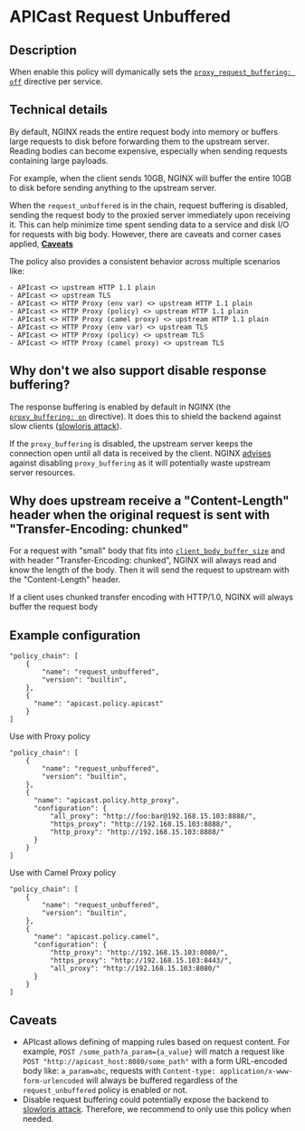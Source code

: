 # APICast Request Unbuffered

## Description

When enable this policy will dymanically sets the [`proxy_request_buffering: off`](https://nginx.org/en/docs/http/ngx_http_proxy_module.html#proxy_request_buffering
) directive per service.

## Technical details

By default, NGINX reads the entire request body into memory or buffers large requests to disk before forwarding them to the upstream server. Reading bodies can become expensive, especially when sending requests containing large payloads.

For example, when the client sends 10GB, NGINX will buffer the entire 10GB to disk before sending anything to the upstream server.

When the `request_unbuffered` is in the chain, request buffering is disabled, sending the request body to the proxied server immediately upon receiving it. This can help minimize time spent sending data to a service and disk I/O for requests with big body. However, there are caveats and corner cases applied, [**Caveats**](#caveats)

The policy also provides a consistent behavior across multiple scenarios like:

```
- APIcast <> upstream HTTP 1.1 plain
- APIcast <> upstream TLS
- APIcast <> HTTP Proxy (env var) <> upstream HTTP 1.1 plain
- APIcast <> HTTP Proxy (policy) <> upstream HTTP 1.1 plain
- APIcast <> HTTP Proxy (camel proxy) <> upstream HTTP 1.1 plain
- APIcast <> HTTP Proxy (env var) <> upstream TLS
- APIcast <> HTTP Proxy (policy) <> upstream TLS
- APIcast <> HTTP Proxy (camel proxy) <> upstream TLS
```

## Why don't we also support disable response buffering?

The response buffering is enabled by default in NGINX (the [`proxy_buffering: on`]() directive). It does this to shield the backend against slow clients ([slowloris attack](https://en.wikipedia.org/wiki/Slowloris_(computer_security))).

If the `proxy_buffering` is disabled, the upstream server keeps the connection open until all data is received by the client. NGINX [advises](https://www.nginx.com/blog/avoiding-top-10-nginx-configuration-mistakes/#proxy_buffering-off) against disabling `proxy_buffering` as it will potentially waste upstream server resources.

## Why does upstream receive a "Content-Length" header when the original request is sent with "Transfer-Encoding: chunked"

For a request with "small" body that fits into [`client_body_buffer_size`](https://nginx.org/en/docs/http/ngx_http_core_module.html#client_body_buffer_size) and with header "Transfer-Encoding: chunked", NGINX will always read and know the length of the body. Then it will send the request to upstream with the "Content-Length" header.

If a client uses chunked transfer encoding with HTTP/1.0, NGINX will always buffer the request body

## Example configuration

```
"policy_chain": [
    {
        "name": "request_unbuffered",
        "version": "builtin",
    },
    {
      "name": "apicast.policy.apicast"
    }
]
```

Use with Proxy policy

```
"policy_chain": [
    {
        "name": "request_unbuffered",
        "version": "builtin",
    },
    {
      "name": "apicast.policy.http_proxy",
      "configuration": {
          "all_proxy": "http://foo:bar@192.168.15.103:8888/",
          "https_proxy": "http://192.168.15.103:8888/",
          "http_proxy": "http://192.168.15.103:8888/"
      }
    }
]
```

Use with Camel Proxy policy

```
"policy_chain": [
    {
        "name": "request_unbuffered",
        "version": "builtin",
    },
    {
      "name": "apicast.policy.camel",
      "configuration": {
          "http_proxy": "http://192.168.15.103:8080/",
          "https_proxy": "http://192.168.15.103:8443/",
          "all_proxy": "http://192.168.15.103:8080/"
      }
    }
]
```

## Caveats

- APIcast allows defining of mapping rules based on request content. For example, `POST /some_path?a_param={a_value}` will match a request like `POST "http://apicast_host:8080/some_path"` with a form URL-encoded body like: `a_param=abc`, requests with `Content-type: application/x-www-form-urlencoded` will always be buffered regardless of the
  `request_unbuffered` policy is enabled or not.
- Disable request buffering could potentially expose the backend to [slowloris attack](https://en.wikipedia.org/wiki/Slowloris_(computer_security)). Therefore, we recommend to only use this policy when needed.
